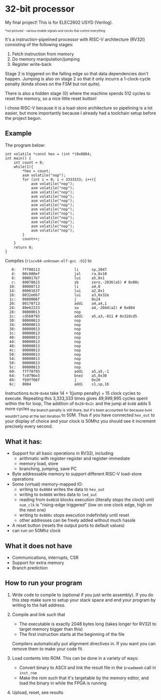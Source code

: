 # 32-bit processor
My final project! This is for ELEC2602 USYD (Verilog).


<sub><sup>*not pictured - various enable signals and clocks that control everything</sup></sub>

It's a instruction-pipelined processor with RISC-V architecture (RV32I) consisting of the following stages:

1. Fetch instruction from memory
2. Do memory manipulation/jumping
3. Register write-back

Stage 2 is triggered on the falling edge so that data dependencies don't happen. Jumping is also on stage 2 so that it only incurrs a 1-clock-cycle penalty (kinda shows on the FSM but not quite).

There is also a hidden stage (0) where the machine spends 512 cycles to reset the memory, so a nice little reset button!

I chose RISC-V because it is a load-store architecture so pipelining is a lot easier, but more importantly because I already had a toolchain setup before the project begun.

## Example

The program below:
```
int volatile *const hex = (int *)0x0804;
int main() {
	int count = 0;
	while(1){
		*hex = count;
		asm volatile("nop");
		for (int i = 0; i < 3333333; i++){
			asm volatile("nop");
			asm volatile("nop");
			asm volatile("nop");
			asm volatile("nop");
			asm volatile("nop");
			asm volatile("nop");
			asm volatile("nop");
			asm volatile("nop");
			asm volatile("nop");
			asm volatile("nop");
			asm volatile("nop");
			asm volatile("nop");
		}
		count++;
	}
	return 0;
}
```
Compiles (`riscv64-unknown-elf-gcc -O1`) to
```
   0:   7ff00113                li      sp,2047
   4:   00c000ef                jal     ra,0x10
   8:   000017b7                lui     a5,0x1
   c:   80078623                sb      zero,-2036(a5) # 0x80c
  10:   00000713                li      a4,0
  14:   00001637                lui     a2,0x1
  18:   0032e6b7                lui     a3,0x32e
  1c:   0080006f                j       0x24
  20:   00170713                addi    a4,a4,1
  24:   80e62223                sw      a4,-2044(a2) # 0x804
  28:   00000013                nop
  2c:   cd568793                addi    a5,a3,-811 # 0x32dcd5
  30:   00000013                nop
  34:   00000013                nop
  38:   00000013                nop
  3c:   00000013                nop
  40:   00000013                nop
  44:   00000013                nop
  48:   00000013                nop
  4c:   00000013                nop
  50:   00000013                nop
  54:   00000013                nop
  58:   00000013                nop
  5c:   00000013                nop
  60:   fff78793                addi    a5,a5,-1
  64:   fc0796e3                bnez    a5,0x30
  68:   fb9ff06f                j       0x20
  6c:   0804                    addi    s1,sp,16
```
Instructions `0x30`-`0x64` take 14 + 1(jump penalty) = 15 clock cycles to execute. Repeating this 3,333,333 times gives 49,999,995 cycles spent within the for loop, The addition of `0x20`-`0x2c` and the jump at `0x68` adds 5 more cycles <sub>the branch penalty is still there, but it's been accounted for because `0x64` wouldn't jump at the last iteration</sub> to 50M. Thus if you have connected `hex_out` to your display of choice and your clock is 50Mhz you should see it increment precisely every second.

## What it has:
* Support for all basic operations in RV32I, including
    * arithmatic with register-register and register-immediate
    * memory load, store
    * branching, jumping, save PC
* Byte addressable memory to support different RISC-V load-store operations
* Some (virtual) memory-mapped IO:
    * writing to `0x0804` writes the data to `hex_out` 
    * writing to `0x0808` writes data to `led_out`
    * reading from `0x0816` blocks execution (literally stops the clock) until `num_clk` is "rising-edge triggered" (low on one clock edge, high on the next one)
    * writing to `0x080c` stops execution indefinitely until reset
    * other addresses can be freely added without much hassle
* A reset button (resets the output ports to default values)
* can run on 50Mhz clock

## What it does not have
* Communications, interrupts, CSR
* Support for extra memory
* Branch prediction

## How to run your program
1. Write code to compile to (optional if you just write assembly). If you do this step make sure to setup your stack space and end your program by writing to the halt address.
2. Compile and link such that
    * The executable is exactly 2048 bytes long (takes longer for RV32I to target memory bigger than this)
    * The first instruction starts at the beginning of the file

    Compilers automatically put alignment directives in. If you want you can remove them to make your code fit.
3. Load contents into ROM. This can be done in a variety of ways:
    * Convert binary to ASCII and link the result file in the `$readmemh` call in `inst_rom`
    * Make the rom such that it's targetable by the memory editor, and load the binary in while the FPGA is running
4. Upload, reset, see results

